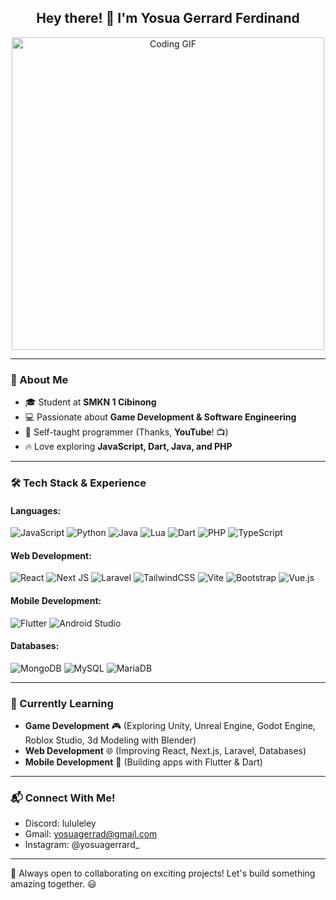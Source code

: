 <h2 align="center">Hey there! 👋 I'm Yosua Gerrard Ferdinand</h2>

<div align="center">
  <img src="https://i.pinimg.com/originals/70/37/d4/7037d478852af21357f038fac2d2e9f6.gif" alt="Coding GIF" width="500">
</div>

---

### 🚀 About Me
- 🎓 Student at **SMKN 1 Cibinong**
- 💻 Passionate about **Game Development & Software Engineering**
- 📖 Self-taught programmer (Thanks, **YouTube**! 📺)
- 🔥 Love exploring **JavaScript, Dart, Java, and PHP**

---

### 🛠️ Tech Stack & Experience
#### **Languages:**
![JavaScript](https://img.shields.io/badge/javascript-%23323330.svg?style=for-the-badge&logo=javascript&logoColor=%23F7DF1E)
![Python](https://img.shields.io/badge/python-3670A0?style=for-the-badge&logo=python&logoColor=ffdd54)
![Java](https://img.shields.io/badge/java-%23ED8B00.svg?style=for-the-badge&logo=java&logoColor=white)
![Lua](https://img.shields.io/badge/lua-%232C2D72.svg?style=for-the-badge&logo=lua&logoColor=white)
![Dart](https://img.shields.io/badge/dart-%230175C2.svg?style=for-the-badge&logo=dart&logoColor=white)
![PHP](https://img.shields.io/badge/PHP-556096?logo=php&logoColor=white&style=for-the-badge)
![TypeScript](https://img.shields.io/badge/TypeScript-3178C6?logo=typescript&logoColor=white&style=for-the-badge)


#### **Web Development:**
![React](https://img.shields.io/badge/React-61DAFB?logo=react&logoColor=black&style=for-the-badge)
![Next JS](https://img.shields.io/badge/Next-black?style=for-the-badge&logo=next.js&logoColor=white)
![Laravel](https://img.shields.io/badge/Laravel-f04235?logo=laravel&logoColor=white&style=for-the-badge)
![TailwindCSS](https://img.shields.io/badge/tailwindcss-%2338B2AC.svg?style=for-the-badge&logo=tailwind-css&logoColor=white)
![Vite](https://img.shields.io/badge/vite-%23646CFF.svg?style=for-the-badge&logo=vite&logoColor=white)
![Bootstrap](https://img.shields.io/badge/bootstrap-%238511FA.svg?style=for-the-badge&logo=bootstrap&logoColor=white)
![Vue.js](https://img.shields.io/badge/vuejs-%2335495e.svg?style=for-the-badge&logo=vuedotjs&logoColor=%234FC08D)


#### **Mobile Development:**
![Flutter](https://img.shields.io/badge/Flutter-%2302569B.svg?style=for-the-badge&logo=Flutter&logoColor=white)
![Android Studio](https://img.shields.io/badge/android%20studio-346ac1?style=for-the-badge&logo=android%20studio&logoColor=white)

#### **Databases:**
![MongoDB](https://img.shields.io/badge/MongoDB-47A248?logo=mongodb&logoColor=white&style=for-the-badge)
![MySQL](https://img.shields.io/badge/mysql-%2300f.svg?style=for-the-badge&logo=mysql&logoColor=white)
![MariaDB](https://img.shields.io/badge/MariaDB-003545?style=for-the-badge&logo=mariadb&logoColor=white)

---

### 🎯 Currently Learning
- **Game Development** 🎮 (Exploring Unity, Unreal Engine, Godot Engine, Roblox Studio, 3d Modeling with Blender)
- **Web Development** 🌐 (Improving React, Next.js, Laravel, Databases)
- **Mobile Development** 📱 (Building apps with Flutter & Dart)

---

### 📬 Connect With Me!
- Discord: lululeley
- Gmail: yosuagerrad@gmail.com
- Instagram: @yosuagerrard_

---

🚀 Always open to collaborating on exciting projects! Let's build something amazing together. 😃

